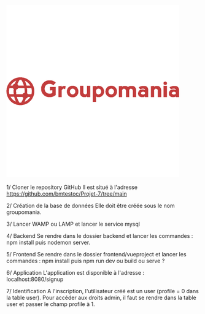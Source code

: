 ![Image](frontend/vueproject/src/assets/icon-left-font3.png)

1/ Cloner le repository GitHub 
Il est situé à l'adresse https://github.com/bmtestoc/Projet-7/tree/main

2/ Création de la base de données
Elle doit être créée sous le nom groupomania.

3/ Lancer WAMP ou LAMP et lancer le service mysql

4/ Backend
Se rendre dans le dossier backend et lancer les commandes : npm install puis nodemon server.

5/ Frontend
Se rendre dans le dossier frontend/vueproject et lancer les commandes : npm install puis npm run dev ou build ou serve ?

6/ Application
L'application est disponible à l'adresse : localhost:8080/signup

7/ Identification
A l'inscription, l'utilisateur créé est un user (profile = 0 dans la table user).
Pour accéder aux droits admin, il faut se rendre dans la table user et  passer le champ profile à 1.

